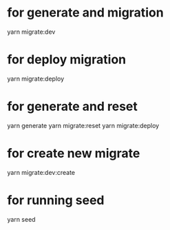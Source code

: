 # for generate and migration
yarn migrate:dev <!-- creation and deploy and if database is empty it will run the seed -->

# for deploy migration
yarn migrate:deploy <!-- deploy all new  migration in the database -->

# for generate and reset
<!--chourouk-->
yarn generate 
yarn migrate:reset <!-- drop database and deploy all migration  and run the seed --> 
yarn migrate:deploy <!-- drop database and deploy all migration  and run the seed -->

# for create new migrate 

yarn migrate:dev:create <!-- create migration without deploy-->

# for running seed
yarn seed <!-- run seed -->